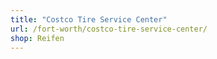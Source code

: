 ```yaml
---
title: "Costco Tire Service Center"
url: /fort-worth/costco-tire-service-center/
shop: Reifen
---
```


